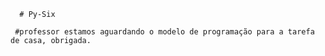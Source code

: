       # Py-Six
      
     #professor estamos aguardando o modelo de programação para a tarefa de casa, obrigada.
